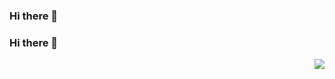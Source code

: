 ### Hi there 👋

<!--
**Inchill/Inchill** is a ✨ _special_ ✨ repository because its `README.md` (this file) appears on your GitHub profile.

Here are some ideas to get you started:

- 🔭 I’m currently working on ...
- 🌱 I’m currently learning ...
- 👯 I’m looking to collaborate on ...
- 🤔 I’m looking for help with ...
- 💬 Ask me about ...
- 📫 How to reach me: ...
- 😄 Pronouns: ...
- ⚡ Fun fact: ...
-->

<link href="http://github.com/yrgoldteeth/darkdowncss/raw/master/darkdown.css" rel="stylesheet"></link> 

<article>
  <p class="right-side">
    <p align="left"><h3>Hi there 👋</h3></p>
    <a href="https://github.com/Inchill">
      <img align="right" src="https://github-readme-stats.vercel.app/api/?username=Inchill&count_private=true&show_icons=true&repo=github-readme-stats" />
    </a>
  </p>
</article>
